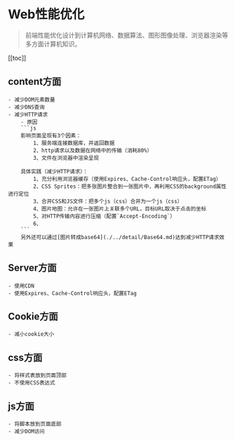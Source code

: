
# Web性能优化
> 前端性能优化设计到计算机网络、数据算法、图形图像处理、浏览器渲染等多方面计算机知识。

[[toc]]

## content方面
    - 减少DOM元素数量
    - 减少DNS查询
    - 减少HTTP请求
        - 原因
        ```js
        影响页面呈现有3个因素：
            1、服务端连接数据库，并返回数据
            2、http请求以及数据在网络中的传输（消耗80%）
            3、文件在浏览器中渲染呈现
        
        具体实践（减少HTTP请求）：
            1、充分利用浏览器缓存（使用Expires、Cache-Control响应头，配置ETag）
            2、CSS Sprites：把多张图片整合到一张图片中，再利用CSS的background属性进行定位
            3、合并CSS和JS文件：把多个js（css）合并为一个js（css）
            4、图片地图：允许在一张图片上关联多个URL，目标URL取决于点击的坐标
            5、对HTTP传输内容进行压缩（配置`Accept-Encoding`）
            6、
        ```
        另外还可以通过[图片转成base64](./../detail/Base64.md)达到减少HTTP请求效果
 
## Server方面
    - 使用CDN
    - 使用Expires、Cache-Control响应头，配置ETag

## Cookie方面
    - 减小cookie大小

## css方面
    - 将样式表放到页面顶部
    - 不使用CSS表达式

## js方面
    - 将脚本放到页面底部
    - 减少DOM访问
